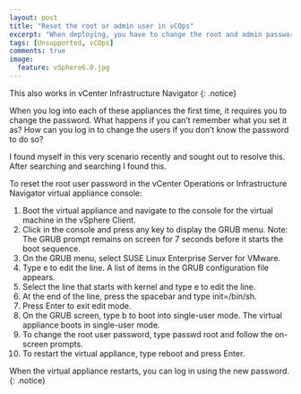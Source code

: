 ```yaml
---
layout: post
title: "Reset the root or admin user in vCOps"
excerpt: "When deploying, you have to change the root and admin passwords. What happens if you can't remember what you set it as? Here I explain how you can reset."
tags: [Unsupported, vCOps]
comments: true
image:
  feature: vSphere6.0.jpg
---
```


This also works in vCenter Infrastructure Navigator
{: .notice}

When you log into each of these appliances the first time, it requires you to change the password. What happens if you can’t remember what you set it as? How can you log in to change the users if you don’t know the password to do so?

I found myself in this very scenario recently and sought out to resolve this. After searching and searching I found this.

To reset the root user password in the vCenter Operations or Infrastructure Navigator virtual appliance console:

1. Boot the virtual appliance and navigate to the console for the virtual machine in the vSphere Client.
2. Click in the console and press any key to display the GRUB menu.
Note: The GRUB prompt remains on screen for 7 seconds before it starts the boot sequence.
3. On the GRUB menu, select SUSE Linux Enterprise Server for VMware.
4. Type e to edit the line. A list of items in the GRUB configuration file appears.
5. Select the line that starts with kernel and type e to edit the line.
6. At the end of the line, press the spacebar and type init=/bin/sh.
7. Press Enter to exit edit mode.
8. On the GRUB screen, type b to boot into single-user mode.
The virtual appliance boots in single-user mode.
9. To change the root user password, type passwd root and follow the on-screen prompts.
10. To restart the virtual appliance, type reboot and press Enter.

When the virtual appliance restarts, you can log in using the new password.
{: .notice}